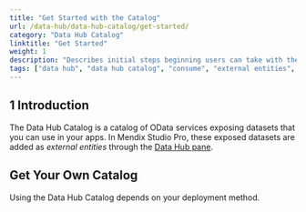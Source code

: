 ```yaml
---
title: "Get Started with the Catalog"
url: /data-hub/data-hub-catalog/get-started/
category: "Data Hub Catalog"
linktitle: "Get Started"
weight: 1
description: "Describes initial steps beginning users can take with the Catalog."
tags: ["data hub", "data hub catalog", "consume", "external entities", "asset", "entities", data hub pane", "studio pro"]
---
```


## 1 Introduction

The Data Hub Catalog is a catalog of OData services exposing datasets that you can use in your apps. In Mendix Studio Pro, these exposed datasets are added as *external entities* through the [Data Hub pane](/refguide/data-hub-pane/). 

## Get Your Own Catalog

Using the Data Hub Catalog depends on your deployment method.


